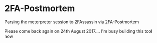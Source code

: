# 2FA-Postmortem
Parsing the meterpreter session to 2FAssassin via 2FA-Postmortem

Please come back again on 24th August 2017....
I'm busy building this tool now
